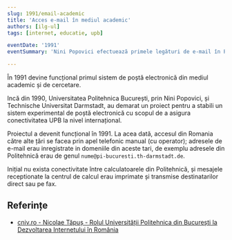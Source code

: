 ```yaml
---
slug: 1991/email-academic
title: 'Acces e-mail în mediul academic'
authors: [ilg-ul]
tags: [internet, educatie, upb]

eventDate: '1991'
eventSummary: 'Nini Popovici efectuează primele legături de e-mail în Politehnică'

---
```


În 1991 devine funcțional primul sistem de poștă electronică din mediul academic
și de cercetare.

<!-- truncate -->

Incă din 1990, Universitatea Politehnica București, prin Nini Popovici,
și Technische Universitat Darmstadt, au demarat un proiect pentru a stabili un
sistem experimental de poștă electronică
cu scopul de a asigura conectivitatea UPB la nivel internațional.

Proiectul a devenit funcțional în 1991. La acea dată,
accesul din Romania către alte țări se facea prin apel telefonic manual
(cu operator); adresele de e-mail erau
inregistrate in domeniile din aceste tari, de exemplu
adresele din Politehnică erau de genul `nume@pi-bucuresti.th-darmstadt.de`.

Inițial nu exista conectivitate între calculatoarele din Politehnică,
și mesajele receptionate la centrul de calcul erau imprimate și transmise
destinatarilor direct sau pe fax.

## Referințe

- [cniv.ro - Nicolae Tăpuș - Rolul Universității Politehnica din București la Dezvoltarea Internetului în România](https://cniv.ro/documents/26/CNIV_Volum_Aniversar_2023_-_Versiune_Online_DPxioQg.pdf)
